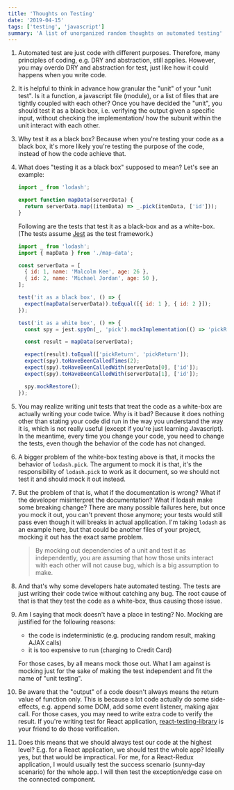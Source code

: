 ```yaml
---
title: 'Thoughts on Testing'
date: '2019-04-15'
tags: ['testing', 'javascript']
summary: 'A list of unorganized random thoughts on automated testing'
---
```


1.  Automated test are just code with different purposes. Therefore, many principles of coding, e.g. DRY and abstraction, still applies. However, you may overdo DRY and abstraction for test, just like how it could happens when you write code.

1.  It is helpful to think in advance how granular the "unit" of your "unit test". Is it a function, a javascript file (module), or a list of files that are tightly coupled with each other? Once you have decided the "unit", you should test it as a black box, i.e. verifying the output given a specific input, without checking the implementation/ how the subunit within the unit interact with each other.

1.  Why test it as a black box? Because when you're testing your code as a black box, it's more likely you're testing the purpose of the code, instead of how the code achieve that.

1.  What does "testing it as a black box" supposed to mean? Let's see an example:

    ```javascript
    import _ from 'lodash';

    export function mapData(serverData) {
      return serverData.map((itemData) => _.pick(itemData, ['id']));
    }
    ```

    Following are the tests that test it as a black-box and as a white-box. (The tests assume [Jest] as the test framework.)

    ```javascript
    import _ from 'lodash';
    import { mapData } from './map-data';

    const serverData = [
      { id: 1, name: 'Malcolm Kee', age: 26 },
      { id: 2, name: 'Michael Jordan', age: 50 },
    ];

    test('it as a black box', () => {
      expect(mapData(serverData)).toEqual([{ id: 1 }, { id: 2 }]);
    });

    test('it as a white box', () => {
      const spy = jest.spyOn(_, 'pick').mockImplementation(() => 'pickReturn');

      const result = mapData(serverData);

      expect(result).toEqual(['pickReturn', 'pickReturn']);
      expect(spy).toHaveBeenCalledTimes(2);
      expect(spy).toHaveBeenCalledWith(serverData[0], ['id']);
      expect(spy).toHaveBeenCalledWith(serverData[1], ['id']);

      spy.mockRestore();
    });
    ```

1.  You may realize writing unit tests that treat the code as a white-box are actually writing your code twice. Why is it bad? Because it does nothing other than stating your code did run in the way you understand the way it is, which is not really useful (except if you're just learning Javascript). In the meantime, every time you change your code, you need to change the tests, even though the behavior of the code has not changed.

1.  A bigger problem of the white-box testing above is that, it mocks the behavior of `lodash.pick`. The argument to mock it is that, it's the responsibility of `lodash.pick` to work as it document, so we should not test it and should mock it out instead.

1.  But the problem of that is, what if the documentation is wrong? What if the developer misinterpret the documentation? What if lodash make some breaking change? There are many possible failures here, but once you mock it out, you can't prevent those anymore; your tests would still pass even though it will breaks in actual application. I'm taking `lodash` as an example here, but that could be another files of your project, mocking it out has the exact same problem.

    > By mocking out dependencies of a unit and test it as independently, you are assuming that how those units interact with each other will not cause bug, which is a big assumption to make.

1.  And that's why some developers hate automated testing. The tests are just writing their code twice without catching any bug. The root cause of that is that they test the code as a white-box, thus causing those issue.

1.  Am I saying that mock doesn't have a place in testing? No. Mocking are justified for the following reasons:

    - the code is indeterministic (e.g. producing random result, making AJAX calls)
    - it is too expensive to run (charging to Credit Card)

    For those cases, by all means mock those out. What I am against is mocking just for the sake of making the test independent and fit the name of "unit testing".

1.  Be aware that the "output" of a code doesn't always means the return value of function only. This is because a lot code actually do some side-effects, e.g. append some DOM, add some event listener, making ajax call. For those cases, you may need to write extra code to verify the result. If you're writing test for React application, [react-testing-library] is your friend to do those verification.

1.  Does this means that we should always test our code at the highest level? E.g. for a React application, we should test the whole app? Ideally yes, but that would be impractical. For me, for a React-Redux application, I would usually test the success scenario (sunny-day scenario) for the whole app. I will then test the exception/edge case on the connected component.

[jest]: https://jestjs.io/
[react-testing-library]: https://testing-library.com/react
